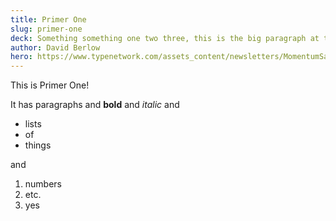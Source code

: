 ```yaml
---
title: Primer One
slug: primer-one
deck: Something something one two three, this is the big paragraph at the top, oh my.
author: David Berlow
hero: https://www.typenetwork.com/assets_content/newsletters/MomentumSans_MomentumVar-D4.gif
---
```


This is Primer One!

It has paragraphs and **bold** and _italic_ and

* lists
* of
* things

and

1. numbers
2. etc.
3. yes
